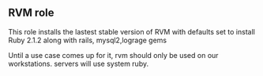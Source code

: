 RVM role
--------

This role installs the lastest stable version of RVM with defaults set to install Ruby 2.1.2 along with rails, mysql2,lograge gems

Until a use case comes up for it, rvm should only be used on our workstations. servers will use system ruby.
